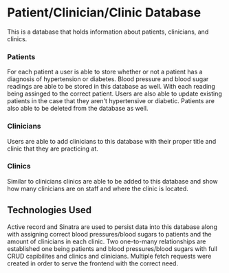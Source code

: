 # Patient/Clinician/Clinic Database

This is a database that holds information about patients, clinicians, and clinics.

### Patients

For each patient a user is able to store whether or not a patient has a diagnosis of hypertension or diabetes.
Blood pressure and blood sugar readings are able to be stored in this database as well. With each reading being assinged to the correct patient. Users are also able to update existing patients in the case that they
aren't hypertensive or diabetic. Patients are also able to be deleted from the database as well.

### Clinicians

Users are able to add clinicians to this database with their proper title and clinic that they are practicing at. 

### Clinics

Similar to clinicians clinics are able to be added to this database and show how many clinicians are on staff and where the clinic is located.


## Technologies Used

Active record and Sinatra are used to persist data into this database along with assigning correct blood pressures/blood sugars to patients and the amount of clinicians in each clinic. Two one-to-many relationships are established one being patients and blood pressures/blood sugars with full CRUD capibilites and clinics and clinicians. Multiple fetch requests were created in order to serve the frontend with the correct need.